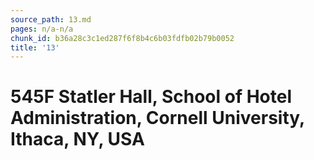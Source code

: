 ```yaml
---
source_path: 13.md
pages: n/a-n/a
chunk_id: b36a28c3c1ed287f6f8b4c6b03fdfb02b79b0052
title: '13'
---
```

# 545F Statler Hall, School of Hotel Administration, Cornell University, Ithaca, NY, USA
